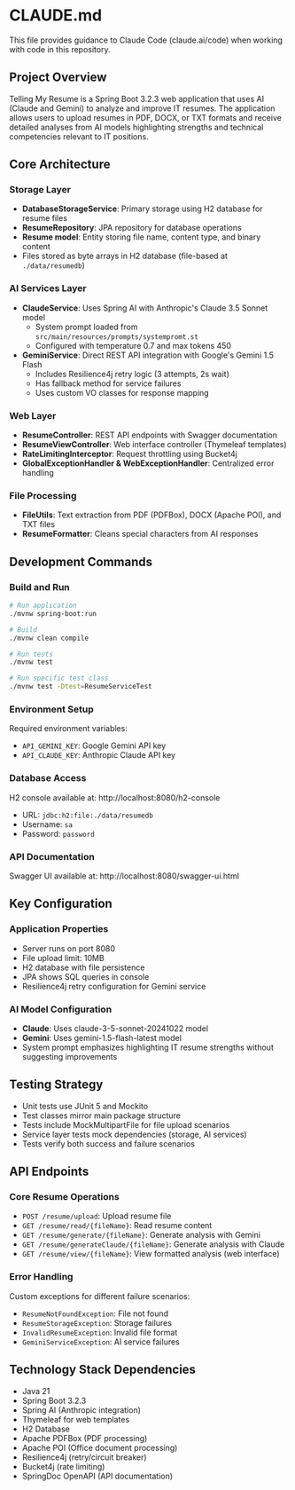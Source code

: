 # CLAUDE.md

This file provides guidance to Claude Code (claude.ai/code) when working with code in this repository.

## Project Overview

Telling My Resume is a Spring Boot 3.2.3 web application that uses AI (Claude and Gemini) to analyze and improve IT resumes. The application allows users to upload resumes in PDF, DOCX, or TXT formats and receive detailed analyses from AI models highlighting strengths and technical competencies relevant to IT positions.

## Core Architecture

### Storage Layer
- **DatabaseStorageService**: Primary storage using H2 database for resume files
- **ResumeRepository**: JPA repository for database operations
- **Resume model**: Entity storing file name, content type, and binary content
- Files stored as byte arrays in H2 database (file-based at `./data/resumedb`)

### AI Services Layer
- **ClaudeService**: Uses Spring AI with Anthropic's Claude 3.5 Sonnet model
  - System prompt loaded from `src/main/resources/prompts/systempromt.st`
  - Configured with temperature 0.7 and max tokens 450
- **GeminiService**: Direct REST API integration with Google's Gemini 1.5 Flash
  - Includes Resilience4j retry logic (3 attempts, 2s wait)
  - Has fallback method for service failures
  - Uses custom VO classes for response mapping

### Web Layer
- **ResumeController**: REST API endpoints with Swagger documentation
- **ResumeViewController**: Web interface controller (Thymeleaf templates)
- **RateLimitingInterceptor**: Request throttling using Bucket4j
- **GlobalExceptionHandler & WebExceptionHandler**: Centralized error handling

### File Processing
- **FileUtils**: Text extraction from PDF (PDFBox), DOCX (Apache POI), and TXT files
- **ResumeFormatter**: Cleans special characters from AI responses

## Development Commands

### Build and Run
```bash
# Run application
./mvnw spring-boot:run

# Build
./mvnw clean compile

# Run tests
./mvnw test

# Run specific test class
./mvnw test -Dtest=ResumeServiceTest
```

### Environment Setup
Required environment variables:
- `API_GEMINI_KEY`: Google Gemini API key
- `API_CLAUDE_KEY`: Anthropic Claude API key

### Database Access
H2 console available at: http://localhost:8080/h2-console
- URL: `jdbc:h2:file:./data/resumedb`
- Username: `sa`
- Password: `password`

### API Documentation
Swagger UI available at: http://localhost:8080/swagger-ui.html

## Key Configuration

### Application Properties
- Server runs on port 8080
- File upload limit: 10MB
- H2 database with file persistence
- JPA shows SQL queries in console
- Resilience4j retry configuration for Gemini service

### AI Model Configuration
- **Claude**: Uses claude-3-5-sonnet-20241022 model
- **Gemini**: Uses gemini-1.5-flash-latest model
- System prompt emphasizes highlighting IT resume strengths without suggesting improvements

## Testing Strategy

- Unit tests use JUnit 5 and Mockito
- Test classes mirror main package structure
- Tests include MockMultipartFile for file upload scenarios
- Service layer tests mock dependencies (storage, AI services)
- Tests verify both success and failure scenarios

## API Endpoints

### Core Resume Operations
- `POST /resume/upload`: Upload resume file
- `GET /resume/read/{fileName}`: Read resume content
- `GET /resume/generate/{fileName}`: Generate analysis with Gemini
- `GET /resume/generateClaude/{fileName}`: Generate analysis with Claude
- `GET /resume/view/{fileName}`: View formatted analysis (web interface)

### Error Handling
Custom exceptions for different failure scenarios:
- `ResumeNotFoundException`: File not found
- `ResumeStorageException`: Storage failures
- `InvalidResumeException`: Invalid file format
- `GeminiServiceException`: AI service failures

## Technology Stack Dependencies

- Java 21
- Spring Boot 3.2.3
- Spring AI (Anthropic integration)
- Thymeleaf for web templates
- H2 Database
- Apache PDFBox (PDF processing)
- Apache POI (Office document processing)
- Resilience4j (retry/circuit breaker)
- Bucket4j (rate limiting)
- SpringDoc OpenAPI (API documentation)